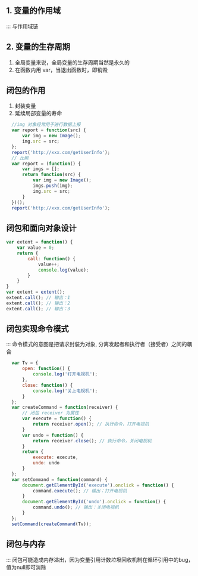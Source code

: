 ## 1. 变量的作用域

::: 与作用域链

## 2. 变量的生存周期

1. 全局变量来说，全局变量的生存周期当然是永久的
2. 在函数内用 var，当退出函数时，即销毁

## 闭包的作用

1. 封装变量
2. 延续局部变量的寿命

```javascript
  //img 对象经常用于进行数据上报
  var report = function(src) {
      var img = new Image();
      img.src = src;
  };
  report('http://xxx.com/getUserInfo');
  // 比照
  var report = (function() {
      var imgs = [];
      return function(src) {
          var img = new Image();
          imgs.push(img);
          img.src = src;
      }
  })();
  report('http://xxx.com/getUserInfo');
```

## 闭包和面向对象设计

```javascript
var extent = function() {
    var value = 0;
    return {
        call: function() {
            value++;
            console.log(value);
        }
    }
}
var extent = extent();
extent.call(); // 输出：1 
extent.call(); // 输出：2 
extent.call(); // 输出：3
```

## 闭包实现命令模式

::: 命令模式的意图是把请求封装为对象, 分离发起者和执行者（接受者）之间的耦合

```javascript
  var Tv = {
      open: function() {
          console.log('打开电视机');
      },
      close: function() {
          console.log('关上电视机');
      }
  };
  var createCommand = function(receiver) {
      // 闭包 receiver 为属性
      var execute = function() {
          return receiver.open(); // 执行命令，打开电视机
      }
      var undo = function() {
          return receiver.close(); // 执行命令，关闭电视机
      }
      return {
          execute: execute,
          undo: undo
      }
  };
  var setCommand = function(command) {
      document.getElementById('execute').onclick = function() {
          command.execute(); // 输出：打开电视机
      }
      document.getElementById('undo').onclick = function() {
          command.undo(); // 输出：关闭电视机
      }
  };
  setCommand(createCommand(Tv));
```
## 闭包与内存

::: 闭包可能造成内存溢出，因为变量引用计数垃圾回收机制在循环引用中的bug，值为null即可消除

